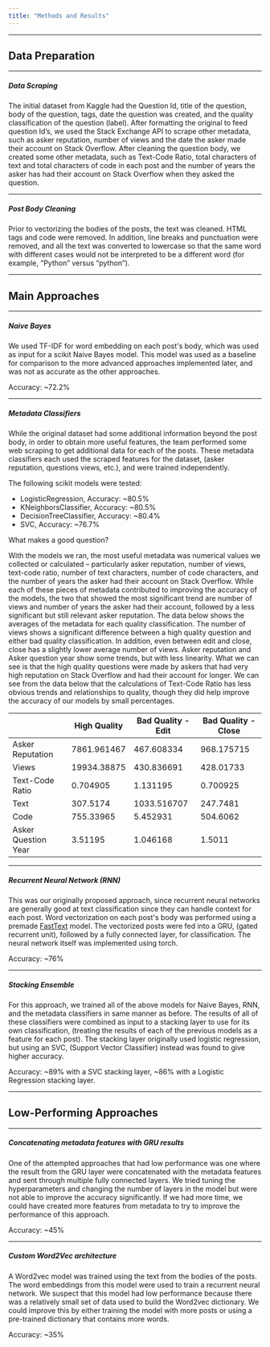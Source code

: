 ```yaml
---
title: "Methods and Results"
---
```


***

## Data Preparation ##

***

##### Data Scraping #####

The initial dataset from Kaggle had the Question Id, title of the question, body of the question, tags, date the question was created, and the quality 
classification of the question (label). After formatting the original to feed question Id’s, we used the Stack Exchange API to scrape other metadata, 
such as asker reputation, number of views and the date the asker made their account on Stack Overflow. After cleaning the question body, we created some
other metadata, such as Text-Code Ratio, total characters of text and total characters of code in each post and the number of years the asker has had their account 
on Stack Overflow when they asked the question. 

***

##### Post Body Cleaning #####

Prior to vectorizing the bodies of the posts, the text was cleaned. HTML tags and code were removed. In addition, line breaks and punctuation were removed, 
and all the text was converted to lowercase so that the same word with different cases would not be interpreted to be a different word 
(for example, “Python” versus “python”).

****

## Main Approaches ##

***

##### Naive Bayes #####

We used TF-IDF for word embedding on each post's body, which was used as input for a scikit Naive Bayes model.
This model was used as a baseline for comparison to the more advanced approaches implemented later, and was not as accurate as the other approaches.

Accuracy: ~72.2%

***

##### Metadata Classifiers #####

While the original dataset had some additional information beyond the post body, in order to obtain more
useful features, the team performed some web scraping to get additional data for each of the posts.
These metadata classifiers each used the scraped features for the dataset, (asker reputation, questions views, etc.), and were trained independently.

The following scikit models were tested:
- LogisticRegression, Accuracy: ~80.5%
- KNeighborsClassifier, Accuracy: ~80.5%
- DecisionTreeClassifier, Accuracy: ~80.4%
- SVC, Accuracy: ~76.7%

What makes a good question? 
	
With the models we ran, the most useful metadata was numerical values we collected or calculated – particularly asker reputation, number of views, 
text-code ratio, number of text characters, number of code characters, and the number of years the asker had their account on Stack Overflow. While each of 
these pieces of metadata contributed to improving the accuracy of the models, the two that showed the most significant trend are number of views and number of 
years the asker had their account, followed by a less significant but still relevant asker reputation. The data below shows the averages of the metadata for each
quality classification. The number of views shows a significant difference between a high quality question and either bad quality classification. In addition, 
even between edit and close, close has a slightly lower average number of views. Asker reputation and Asker question year show some trends, but with less 
linearity. What we can see is that the high quality questions were made by askers that had very high reputation on Stack Overflow and had their account for 
longer. We can see from the data below that the calculations of Text-Code Ratio has less obvious trends and relationships to quality, though they did help 
improve the accuracy of our models by small percentages.

|                     | High Quality | Bad Quality - Edit | Bad Quality - Close |
|---------------------|--------------|--------------------|---------------------|
| Asker Reputation    | 7861.961467  | 467.608334         | 968.175715          |
| Views               | 19934.38875  | 430.836691         | 428.01733           |
| Text-Code Ratio     | 0.704905     | 1.131195           | 0.700925            |
| Text                | 307.5174     | 1033.516707        | 247.7481            |
| Code                | 755.33965    | 5.452931           | 504.6062            |
| Asker Question Year | 3.51195      | 1.046168           | 1.5011              |

***

##### Recurrent Neural Network (RNN) #####

This was our originally proposed approach, since recurrent neural networks are generally good at text classification since they can handle context for each post. Word vectorization on each post's body was performed using a premade [FastText](https://fasttext.cc/) model.
The vectorized posts were fed into a GRU, (gated recurrent unit), followed by a fully connected layer, for classification.
The neural network itself was implemented using torch.

Accuracy: ~76%

***

##### Stacking Ensemble #####

For this approach, we trained all of the above models for Naive Bayes, RNN, and the metadata classifiers in same manner as before.
The results of all of these classifiers were combined as input to a stacking layer to use for its own classification, (treating the results of each of the previous models as a feature for each post).
The stacking layer originally used logistic regression, but using an SVC, (Support Vector Classifier) instead was found to give higher accuracy.

Accuracy: ~89% with a SVC stacking layer, ~86% with a Logistic Regression stacking layer.

***

## Low-Performing Approaches ##

***

##### Concatenating metadata features with GRU results #####

One of the attempted approaches that had low performance was one where the result from the GRU layer were concatenated with the metadata features and
sent through multiple fully connected layers. We tried tuning the hyperparameters and changing the number of layers in the model but were not able
to improve the accuracy significantly. If we had more time, we could have created more features from metadata to try to improve the performance of this approach.

Accuracy: ~45%

***	

##### Custom Word2Vec architecture #####

A Word2vec model was trained using the text from the bodies of the posts. The word embeddings from this model were used to train a recurrent neural network. We
suspect that this model had low performance because there was a relatively small set of data used to build the Word2vec dictionary. We could improve this by either 
training the model with more posts or using a pre-trained dictionary that contains more words.

Accuracy: ~35%
